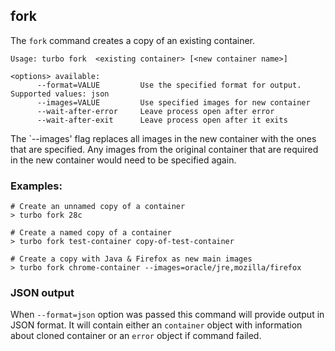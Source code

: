 ## fork

The `fork` command creates a copy of an existing container.

```
Usage: turbo fork  <existing container> [<new container name>]

<options> available:
      --format=VALUE         Use the specified format for output. Supported values: json
      --images=VALUE         Use specified images for new container
      --wait-after-error     Leave process open after error
      --wait-after-exit      Leave process open after it exits
```

The `--images' flag replaces all images in the new container with the ones that are specified. Any images from the original container that are required in the new container would need to be specified again.

### Examples:

```
# Create an unnamed copy of a container
> turbo fork 28c

# Create a named copy of a container
> turbo fork test-container copy-of-test-container

# Create a copy with Java & Firefox as new main images
> turbo fork chrome-container --images=oracle/jre,mozilla/firefox

```

### JSON output

When `--format=json` option was passed this command will provide output in JSON format. It will contain either an `container` object with information about cloned container or an `error` object if command failed.
